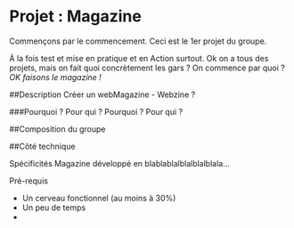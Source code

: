 # Projet : Magazine 
Commençons par le commencement.  Ceci est le 1er projet du groupe. 

À la fois test et mise en pratique et en Action surtout.
Ok on a tous des projets, mais on fait quoi concrètement les gars ?
On commence par quoi ? *OK faisons le magazine !*

##Description
Créer un webMagazine - Webzine ? 

###Pourquoi ? Pour qui ? 
Pourquoi ? 
Pour qui ? 

##Composition du groupe

##Côté technique

Spécificités
Magazine développé en blablablalblalblalblala…


Pré-requis
 - Un cerveau fonctionnel (au moins à 30%)
 - Un peu de temps 
 - 


